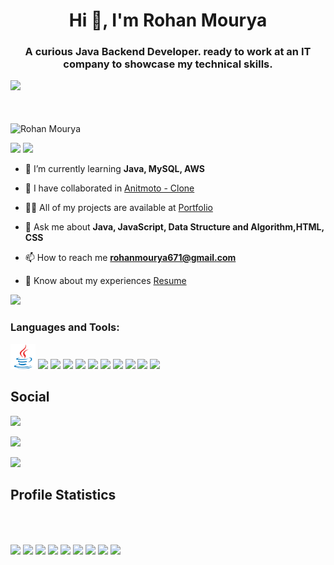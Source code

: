 <h1 align="center">Hi 👋, I'm Rohan Mourya</h1>
<h3 align="center">A curious Java Backend Developer. ready to work at an IT company to showcase my technical skills.</h3>
<img src="https://raw.githubusercontent.com/andreasbm/readme/master/assets/lines/colored.png">

<p align="left" style="margin-top:50px;"> <img src="https://komarev.com/ghpvc/?username=rohan209547mourya&label=Profile%20views&color=0e75b6&style=flat" alt="Rohan Mourya" /> </p>

<img src="https://physicsgurukul.com/wp-content/uploads/2019/02/character-1.gif" height="300px" />
<img src="https://raw.githubusercontent.com/andreasbm/readme/master/assets/lines/colored.png">

- 🌱 I’m currently learning **Java, MySQL, AWS**

- 👯 I have collaborated in [Anitmoto - Clone](https://anitmoto-in.netlify.com)

- 👨‍💻 All of my projects are available at [Portfolio](https://rohan209547mourya.github.io)

- 💬 Ask me about **Java, JavaScript, Data Structure and Algorithm,HTML, CSS**

- 📫 How to reach me **rohanmourya671@gmail.com**

- 📄 Know about my experiences [Resume](https://drive.google.com/uc?export=download&id=1xDYz0dZeYLeCW54Vg_6y_yacS13qJVPs)


<img src="https://raw.githubusercontent.com/andreasbm/readme/master/assets/lines/colored.png">

<h3 align="left">Languages and Tools:</h3>

<img src="https://raw.githubusercontent.com/devicons/devicon/master/icons/java/java-original.svg" alt="java" width="40" height="40"/> 
<img src="https://img.shields.io/badge/JavaScript-323330?style=for-the-badge&logo=javascript&logoColor=F7DF1E" />
<img  src="https://img.shields.io/badge/HTML5-E34F26?style=for-the-badge&logo=html5&logoColor=white"  />
<img src="https://img.shields.io/badge/MySQL-005C84?style=for-the-badge&logo=mysql&logoColor=white"/>
<img src="https://img.shields.io/badge/Eclipse-2C2255?style=for-the-badge&logo=eclipse&logoColor=white"/>
<img src="https://img.shields.io/badge/Visual_Studio_Code-0078D4?style=for-the-badge&logo=visual%20studio%20code&logoColor=white"/>
<img src="https://img.shields.io/badge/CSS3-1572B6?style=for-the-badge&logo=css3&logoColor=white" />
<img  src="https://img.shields.io/badge/Hibernate-59666C?style=for-the-badge&logo=Hibernate&logoColor=white"/>
<img src="https://img.shields.io/badge/GIT-E44C30?style=for-the-badge&logo=git&logoColor=white"/>
<img src="https://img.shields.io/badge/Amazon_AWS-FF9900?style=for-the-badge&logo=amazonaws&logoColor=white"/>

<img src="https://raw.githubusercontent.com/andreasbm/readme/master/assets/lines/colored.png">

## Social

<a  href="https://www.linkedin.com/in/connect-with-rohan-mourya/"><img src="https://img.shields.io/badge/LinkedIn-0077B5?style=for-the-badge&logo=linkedin&logoColor=white" /> </a>


<a  href="https://leetcode.com/rohan_1mo/"><img src="https://img.shields.io/badge/-LeetCode-FFA116?style=for-the-badge&logo=LeetCode&logoColor=black" /> </a>

<img src="https://raw.githubusercontent.com/andreasbm/readme/master/assets/lines/colored.png">

## Profile Statistics
<img src="https://github-profile-trophy.vercel.app/?username=rohan209547mourya"/>

<img src="https://raw.githubusercontent.com/andreasbm/readme/master/assets/lines/colored.png">

<img src="https://activity-graph.herokuapp.com/graph?username=rohan209547mourya&theme=minimal" style="margin-top:50px;"/>

<img src="https://raw.githubusercontent.com/andreasbm/readme/master/assets/lines/colored.png">

<img src="https://github-readme-stats.vercel.app/api?username=rohan209547mourya" style="margin-top:50px;"/>

<img src="https://raw.githubusercontent.com/andreasbm/readme/master/assets/lines/colored.png">
<img src="	https://github-readme-stats.vercel.app/api/top-langs/?username=rohan209547mourya" style="margin-top:50px;"/>


<img src="https://raw.githubusercontent.com/andreasbm/readme/master/assets/lines/colored.png">

<img src="https://github-readme-streak-stats.herokuapp.com/?user=rohan209547mourya" style="margin-top:50px;"/>



